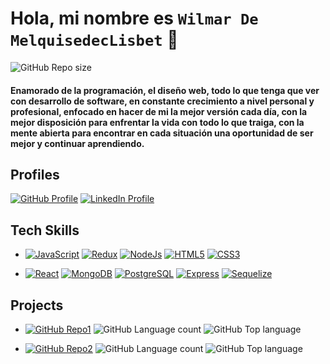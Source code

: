 # Hola, mi nombre es `Wilmar De MelquisedecLisbet` 👋

![GitHub Repo size](https://img.shields.io/github/repo-size/WilmarDeML/WilmarDeML?style=for-the-badge&color=blueviolet)

#### Enamorado de la programación, el diseño web, todo lo que tenga que ver con desarrollo de software, en constante crecimiento a nivel personal y profesional, enfocado en hacer de mi la mejor versión cada día, con la mejor disposición para enfrentar la vida con todo lo que traiga, con la mente abierta para encontrar en cada situación una oportunidad de ser mejor y continuar aprendiendo.

## Profiles
[![GitHub Profile](https://img.shields.io/badge/GitHub-blue?style=social&logo=github)](https://github.com/WilmarDeML)
[![LinkedIn Profile](https://img.shields.io/badge/LinkedIn-white?style=social&logo=linkedin)](https://www.linkedin.com/in/wilmardeml-dev/)

## Tech Skills
- [![JavaScript](https://img.shields.io/badge/JavaScript-blueviolet?style=social&logo=javascript)](https://www.javascript.com/)
[![Redux](https://img.shields.io/badge/Redux-blueviolet?style=social&logo=redux)](https://redux.js.org/)
[![NodeJs](https://img.shields.io/badge/NodeJs-blueviolet?style=social&logo=nodedotjs)](https://nodejs.org/)
[![HTML5](https://img.shields.io/badge/HTML5-blueviolet?style=social&logo=html5)](https://en.wikipedia.org/wiki/HTML5)
[![CSS3](https://img.shields.io/badge/CSS3-blueviolet?style=social&logo=css3)](https://en.wikipedia.org/wiki/CSS)

- [![React](https://img.shields.io/badge/React-blueviolet?style=social&logo=react)](https://reactjs.org/) 
[![MongoDB](https://img.shields.io/badge/MongoDb-blueviolet?style=social&logo=mongodb)](https://www.mongodb.com/)
[![PostgreSQL](https://img.shields.io/badge/PostgreSQL-blueviolet?style=social&logo=postgresql)](https://www.postgresql.org/)
[![Express](https://img.shields.io/badge/Express-blueviolet?style=social&logo=express)](https://expressjs.com/)
[![Sequelize](https://img.shields.io/badge/Sequelize-blueviolet?style=social&logo=sequelize)](https://sequelize.org/)

## Projects
- [![GitHub Repo1](https://img.shields.io/badge/PG_Autocinema-blueviolet?style=plastic&logo=github&labelColor=important)](https://github.com/WilmarDeML/PG-Henry)
![GitHub Language count](https://img.shields.io/github/languages/count/WilmarDeML/PG-Henry?style=plastic&color=success)
![GitHub Top language](https://img.shields.io/github/languages/top/WilmarDeML/PG-Henry?style=plastic&color=success)

- [![GitHub Repo2](https://img.shields.io/badge/PI_Countries-blueviolet?style=plastic&logo=github&labelColor=important)](https://github.com/WilmarDeML/PI-Countries-FT13)
![GitHub Language count](https://img.shields.io/github/languages/count/WilmarDeML/PI-Countries-FT13?style=plastic&color=success)
![GitHub Top language](https://img.shields.io/github/languages/top/WilmarDeML/PI-Countries-FT13?style=plastic&color=success)

<!-- ![GitHub Pull requests](https://img.shields.io/github/issues-pr-raw/WilmarDeML/WilmarDeML?style=for-the-badge&color=success)
![GitHub Closed Pull requests](https://img.shields.io/github/issues-pr-closed-raw/WilmarDeML/WilmarDeML?style=for-the-badge&color=success) -->
